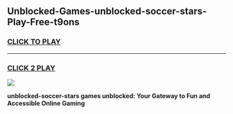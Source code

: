 
## Unblocked-Games-unblocked-soccer-stars-Play-Free-t9ons
<h3>
<a href="https://premium76.site?title=unblocked-soccer-stars&ref=10A">CLICK TO PLAY</a></h3>
<hr>

<h3>
<a href="https://premium76.site?title=unblocked-soccer-stars&ref=10A">CLICK 2 PLAY</a>
  
</h3>

<a href="https://premium76.site?title=unblocked-soccer-stars&ref=10A"><img src="https://clearcache.store/games.png"></a>


**unblocked-soccer-stars games unblocked: Your Gateway to Fun and Accessible Online Gaming**
